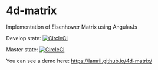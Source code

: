 # 4d-matrix
Implementation of Eisenhower Matrix using AngularJs

Develop state: [![CircleCI](https://circleci.com/gh/lamrii/4d-matrix/tree/develop.svg?style=shield)](https://circleci.com/gh/lamrii/4d-matrix/tree/develop)

Master state: [![CircleCI](https://circleci.com/gh/lamrii/4d-matrix/tree/master.svg?style=shield)](https://circleci.com/gh/lamrii/4d-matrix/tree/master)

You can see a demo here: https://lamrii.github.io/4d-matrix/
